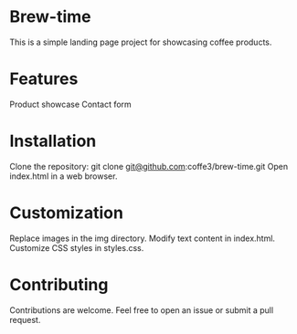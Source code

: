 # Brew-time
This is a simple landing page project for showcasing coffee products.

# Features
Product showcase
Contact form

# Installation
Clone the repository: git clone git@github.com:coffe3/brew-time.git
Open index.html in a web browser.

# Customization
Replace images in the img directory.
Modify text content in index.html.
Customize CSS styles in styles.css.

# Contributing
Contributions are welcome. Feel free to open an issue or submit a pull request.
